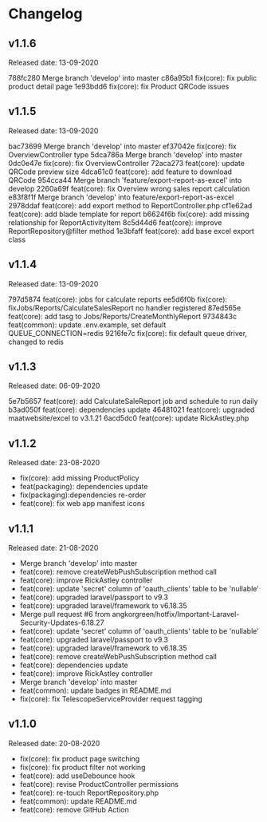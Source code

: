 # Changelog

## v1.1.6

Released date: 13-09-2020

788fc280 Merge branch 'develop' into master
c86a95b1 fix(core): fix public product detail page
1e93bdd6 fix(core): fix Product QRCode issues

## v1.1.5

Released date: 13-09-2020

bac73699 Merge branch 'develop' into master
ef37042e fix(core): fix OverviewController type
5dca786a Merge branch 'develop' into master
0dc0e47e fix(core): fix OverviewController
72aca273 feat(core): update QRCode preview size
4dca61c0 feat(core): add feature to download QRCode
954cca44 Merge branch 'feature/export-report-as-excel' into develop
2260a69f feat(core): fix Overview wrong sales report calculation
e83f8f1f Merge branch 'develop' into feature/export-report-as-excel
2978ddaf feat(core): add export method to ReportController.php
cf1e62ad feat(core): add blade template for report
b6624f6b fix(core): add missing relationship for ReportActivityItem
8c5d44d6 feat(core): improve ReportRepository@filter method
1e3bfaff feat(core): add base excel export class

## v1.1.4

Released date: 13-09-2020

797d5874 feat(core): jobs for calculate reports
ee5d6f0b fix(core): fixJobs/Reports/CalculateSalesReport no handler registered
87ed565e feat(core): add tasg to Jobs/Reports/CreateMonthlyReport
9734843c feat(common): update .env.example, set default QUEUE_CONNECTION=redis
9216fe7c fix(core): fix default queue driver, changed to redis


## v1.1.3

Released date: 06-09-2020

5e7b5657 feat(core): add CalculateSaleReport job and schedule to run daily
b3ad050f feat(core): dependencies update
46481021 feat(core): upgraded maatwebsite/excel to v3.1.21
6acd5dc0 feat(core): update RickAstley.php

## v1.1.2

Released date: 23-08-2020

- fix(core): add missing ProductPolicy
- feat(packaging): dependencies update
- fix(packaging):dependencies re-order
- feat(core): fix web app manifest icons

## v1.1.1

Released date: 21-08-2020

- Merge branch 'develop' into master
- feat(core): remove createWebPushSubscription method call
- feat(core): improve RickAstley controller
- feat(core): update 'secret' column of 'oauth_clients' table to be 'nullable'
- feat(core): upgraded laravel/passport to v9.3
- feat(core): upgraded laravel/framework to v6.18.35
- Merge pull request #6 from angkorgreen/hotfix/Important-Laravel-Security-Updates-6.18.27
- feat(core): update 'secret' column of 'oauth_clients' table to be 'nullable'
- feat(core): upgraded laravel/passport to v9.3
- feat(core): upgraded laravel/framework to v6.18.35
- feat(core): remove createWebPushSubscription method call
- feat(core): dependencies update
- feat(core): improve RickAstley controller
- Merge branch 'develop' into master
- feat(common): update badges in README.md
- fix(core): fix TelescopeServiceProvider request tagging

## v1.1.0

Released date: 20-08-2020

- fix(core): fix product page switching
- fix(core): fix product filter not working
- feat(core): add useDebounce hook
- feat(core): revise ProductController permissions
- feat(core): re-touch ReportRepository.php
- feat(common): update README.md
- feat(core): remove GitHub Action
